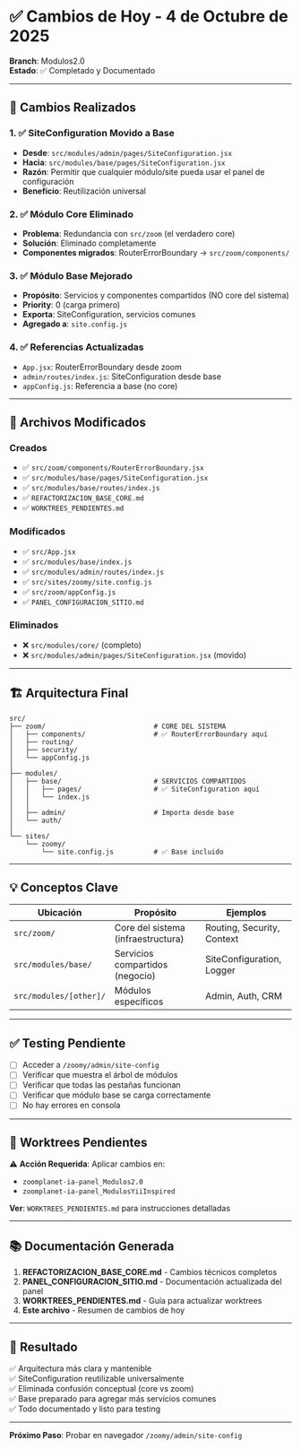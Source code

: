 # ✅ Cambios de Hoy - 4 de Octubre de 2025

**Branch**: Modulos2.0  
**Estado**: ✅ Completado y Documentado

---

## 🎯 Cambios Realizados

### 1. ✅ SiteConfiguration Movido a Base
- **Desde**: `src/modules/admin/pages/SiteConfiguration.jsx`
- **Hacia**: `src/modules/base/pages/SiteConfiguration.jsx`
- **Razón**: Permitir que cualquier módulo/site pueda usar el panel de configuración
- **Beneficio**: Reutilización universal

### 2. ✅ Módulo Core Eliminado
- **Problema**: Redundancia con `src/zoom` (el verdadero core)
- **Solución**: Eliminado completamente
- **Componentes migrados**: RouterErrorBoundary → `src/zoom/components/`

### 3. ✅ Módulo Base Mejorado
- **Propósito**: Servicios y componentes compartidos (NO core del sistema)
- **Priority**: 0 (carga primero)
- **Exporta**: SiteConfiguration, servicios comunes
- **Agregado a**: `site.config.js`

### 4. ✅ Referencias Actualizadas
- `App.jsx`: RouterErrorBoundary desde zoom
- `admin/routes/index.js`: SiteConfiguration desde base
- `appConfig.js`: Referencia a base (no core)

---

## 📁 Archivos Modificados

### Creados
- ✅ `src/zoom/components/RouterErrorBoundary.jsx`
- ✅ `src/modules/base/pages/SiteConfiguration.jsx`
- ✅ `src/modules/base/routes/index.js`
- ✅ `REFACTORIZACION_BASE_CORE.md`
- ✅ `WORKTREES_PENDIENTES.md`

### Modificados
- ✅ `src/App.jsx`
- ✅ `src/modules/base/index.js`
- ✅ `src/modules/admin/routes/index.js`
- ✅ `src/sites/zoomy/site.config.js`
- ✅ `src/zoom/appConfig.js`
- ✅ `PANEL_CONFIGURACION_SITIO.md`

### Eliminados
- ❌ `src/modules/core/` (completo)
- ❌ `src/modules/admin/pages/SiteConfiguration.jsx` (movido)

---

## 🏗️ Arquitectura Final

```
src/
├── zoom/                           # CORE DEL SISTEMA
│   ├── components/                 # ✅ RouterErrorBoundary aquí
│   ├── routing/
│   ├── security/
│   └── appConfig.js
│
├── modules/
│   ├── base/                       # SERVICIOS COMPARTIDOS
│   │   ├── pages/                  # ✅ SiteConfiguration aquí
│   │   └── index.js
│   │
│   ├── admin/                      # Importa desde base
│   └── auth/
│
└── sites/
    └── zoomy/
        └── site.config.js          # ✅ Base incluido
```

---

## 💡 Conceptos Clave

| Ubicación | Propósito | Ejemplos |
|-----------|-----------|----------|
| `src/zoom/` | Core del sistema (infraestructura) | Routing, Security, Context |
| `src/modules/base/` | Servicios compartidos (negocio) | SiteConfiguration, Logger |
| `src/modules/[other]/` | Módulos específicos | Admin, Auth, CRM |

---

## ✅ Testing Pendiente

- [ ] Acceder a `/zoomy/admin/site-config`
- [ ] Verificar que muestra el árbol de módulos
- [ ] Verificar que todas las pestañas funcionan
- [ ] Verificar que módulo base se carga correctamente
- [ ] No hay errores en consola

---

## 🔄 Worktrees Pendientes

⚠️ **Acción Requerida**: Aplicar cambios en:
- `zoomplanet-ia-panel_Modulos2.0`
- `zoomplanet-ia-panel_ModulosYiiInspired`

**Ver**: `WORKTREES_PENDIENTES.md` para instrucciones detalladas

---

## 📚 Documentación Generada

1. **REFACTORIZACION_BASE_CORE.md** - Cambios técnicos completos
2. **PANEL_CONFIGURACION_SITIO.md** - Documentación actualizada del panel
3. **WORKTREES_PENDIENTES.md** - Guía para actualizar worktrees
4. **Este archivo** - Resumen de cambios de hoy

---

## 🎉 Resultado

✅ Arquitectura más clara y mantenible  
✅ SiteConfiguration reutilizable universalmente  
✅ Eliminada confusión conceptual (core vs zoom)  
✅ Base preparado para agregar más servicios comunes  
✅ Todo documentado y listo para testing

---

**Próximo Paso**: Probar en navegador `/zoomy/admin/site-config`
